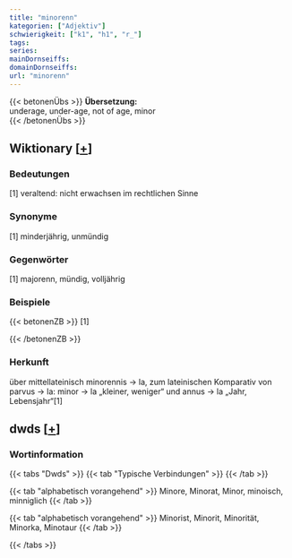 ```yaml
---
title: "minorenn"
kategorien: ["Adjektiv"]
schwierigkeit: ["k1", "h1", "r_"]
tags:
series:
mainDornseiffs:
domainDornseiffs:
url: "minorenn"
---
```


{{< betonenÜbs >}}
**Übersetzung:**  
underage, under-age, not of age, minor  
{{< /betonenÜbs >}}

## Wiktionary [[+](https://de.wiktionary.org/wiki/minorenn)]

### Bedeutungen
[1] veraltend: nicht erwachsen im rechtlichen Sinne  

### Synonyme
[1] minderjährig, unmündig  

### Gegenwörter
[1] majorenn, mündig, volljährig  

### Beispiele
{{< betonenZB >}}
[1]  

{{< /betonenZB >}}
### Herkunft
über mittellateinisch minorennis → la, zum lateinischen Komparativ von parvus → la: minor → la „kleiner, weniger“ und annus → la „Jahr, Lebensjahr“[1]  



## dwds [[+](https://www.dwds.de/wb/minorenn)]

### Wortinformation
{{< tabs "Dwds" >}}
{{< tab "Typische Verbindungen" >}}
{{< /tab >}}

{{< tab "alphabetisch vorangehend" >}}
Minore, Minorat, Minor, minoisch, minniglich
{{< /tab >}}

{{< tab "alphabetisch vorangehend" >}}
Minorist, Minorit, Minorität, Minorka, Minotaur
{{< /tab >}}

{{< /tabs >}}

